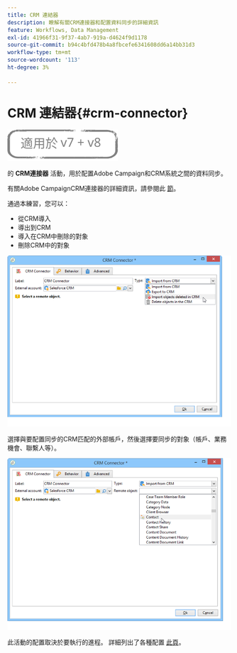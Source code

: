 ```yaml
---
title: CRM 連結器
description: 瞭解有關CRM連接器和配置資料同步的詳細資訊
feature: Workflows, Data Management
exl-id: 41966f31-9f37-4ab7-919a-d4624f9d1178
source-git-commit: b94c4bfd478b4a8fbcefe6341608dd6a14bb31d3
workflow-type: tm+mt
source-wordcount: '113'
ht-degree: 3%

---
```


# CRM 連結器{#crm-connector}

![](../../assets/common.svg)

的 **CRM連接器** 活動，用於配置Adobe Campaign和CRM系統之間的資料同步。

有關Adobe CampaignCRM連接器的詳細資訊，請參閱此 [節](../../platform/using/crm-connectors.md)。

通過本練習，您可以：

* 從CRM導入
* 導出到CRM
* 導入在CRM中刪除的對象
* 刪除CRM中的對象

![](assets/crm_task_select_op.png)

選擇與要配置同步的CRM匹配的外部帳戶，然後選擇要同步的對象（帳戶、業務機會、聯繫人等）。

![](assets/crm_task_select_obj.png)

此活動的配置取決於要執行的進程。 詳細列出了各種配置 [此頁](../../platform/using/crm-data-sync.md)。
